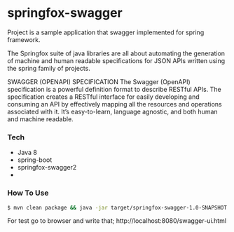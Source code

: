 # springfox-swagger

Project is a sample application that swagger implemented for spring framework.

The Springfox suite of java libraries are all about automating the generation of machine and human readable specifications for JSON APIs written using the spring family of projects.

SWAGGER (OPENAPI) SPECIFICATION
The Swagger (OpenAPI) specification is a powerful definition format to describe RESTful APIs. The specification creates a RESTful interface for easily developing and consuming an API by effectively mapping all the resources and operations associated with it. It’s easy-to-learn, language agnostic, and both human and machine readable.

### Tech
  - Java 8
  - spring-boot
  - springfox-swagger2
  - 
### How To Use
```sh
$ mvn clean package && java -jar target/springfox-swagger-1.0-SNAPSHOT.jar
```

For test go to browser and write that;
http://localhost:8080/swagger-ui.html
